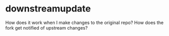 # downstreamupdate
How does it work when I make changes to the original repo? How does the fork get notified of upstream changes?
